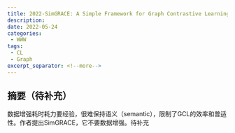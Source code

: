 ```yaml
---
title: 2022-SimGRACE: A Simple Framework for Graph Contrastive Learning without Data Augmentation
description:
date: 2022-05-24
categories:
 - WWW
tags:
 - CL
 - Graph
excerpt_separator: <!--more--> 
---
```


## 摘要（待补充）

数据增强耗时耗力要经验，很难保持语义（semantic），限制了GCL的效率和普适性。作者提出SimGRACE，它不要数据增强。待补充<!--more-->